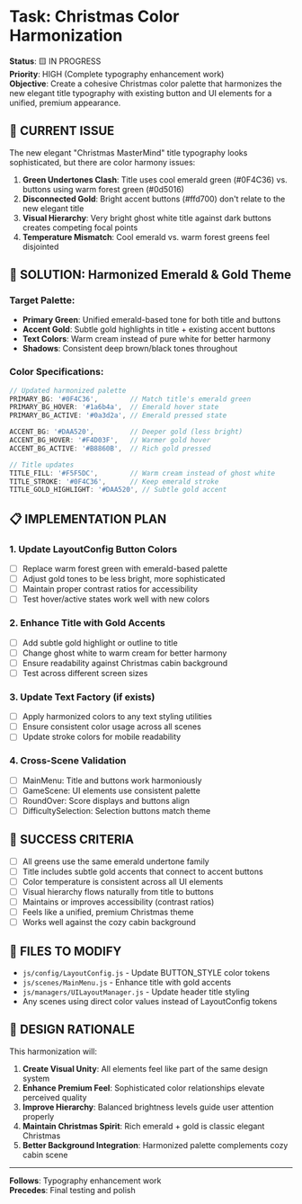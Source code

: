# Task: Christmas Color Harmonization

**Status**: 🟨 IN PROGRESS  
**Priority**: HIGH (Complete typography enhancement work)  
**Objective**: Create a cohesive Christmas color palette that harmonizes the new elegant title typography with existing button and UI elements for a unified, premium appearance.

## 🎯 CURRENT ISSUE

The new elegant "Christmas MasterMind" title typography looks sophisticated, but there are color harmony issues:

1. **Green Undertones Clash**: Title uses cool emerald green (#0F4C36) vs. buttons using warm forest green (#0d5016)
2. **Disconnected Gold**: Bright accent buttons (#ffd700) don't relate to the new elegant title
3. **Visual Hierarchy**: Very bright ghost white title against dark buttons creates competing focal points
4. **Temperature Mismatch**: Cool emerald vs. warm forest greens feel disjointed

## 🎨 SOLUTION: Harmonized Emerald & Gold Theme

### **Target Palette:**
- **Primary Green**: Unified emerald-based tone for both title and buttons
- **Accent Gold**: Subtle gold highlights in title + existing accent buttons
- **Text Colors**: Warm cream instead of pure white for better harmony
- **Shadows**: Consistent deep brown/black tones throughout

### **Color Specifications:**
```javascript
// Updated harmonized palette
PRIMARY_BG: '#0F4C36',        // Match title's emerald green
PRIMARY_BG_HOVER: '#1a6b4a',  // Emerald hover state
PRIMARY_BG_ACTIVE: '#0a3d2a', // Emerald pressed state

ACCENT_BG: '#DAA520',         // Deeper gold (less bright)
ACCENT_BG_HOVER: '#F4D03F',   // Warmer gold hover
ACCENT_BG_ACTIVE: '#B8860B',  // Rich gold pressed

// Title updates
TITLE_FILL: '#F5F5DC',        // Warm cream instead of ghost white
TITLE_STROKE: '#0F4C36',      // Keep emerald stroke
TITLE_GOLD_HIGHLIGHT: '#DAA520', // Subtle gold accent
```

## 📋 IMPLEMENTATION PLAN

### 1. Update LayoutConfig Button Colors
- [ ] Replace warm forest green with emerald-based palette
- [ ] Adjust gold tones to be less bright, more sophisticated
- [ ] Maintain proper contrast ratios for accessibility
- [ ] Test hover/active states work well with new colors

### 2. Enhance Title with Gold Accents
- [ ] Add subtle gold highlight or outline to title
- [ ] Change ghost white to warm cream for better harmony
- [ ] Ensure readability against Christmas cabin background
- [ ] Test across different screen sizes

### 3. Update Text Factory (if exists)
- [ ] Apply harmonized colors to any text styling utilities
- [ ] Ensure consistent color usage across all scenes
- [ ] Update stroke colors for mobile readability

### 4. Cross-Scene Validation
- [ ] MainMenu: Title and buttons work harmoniously
- [ ] GameScene: UI elements use consistent palette
- [ ] RoundOver: Score displays and buttons align
- [ ] DifficultySelection: Selection buttons match theme

## 🎯 SUCCESS CRITERIA

- [ ] All greens use the same emerald undertone family
- [ ] Title includes subtle gold accents that connect to accent buttons
- [ ] Color temperature is consistent across all UI elements
- [ ] Visual hierarchy flows naturally from title to buttons
- [ ] Maintains or improves accessibility (contrast ratios)
- [ ] Feels like a unified, premium Christmas theme
- [ ] Works well against the cozy cabin background

## 📁 FILES TO MODIFY

- `js/config/LayoutConfig.js` - Update BUTTON_STYLE color tokens
- `js/scenes/MainMenu.js` - Enhance title with gold accents
- `js/managers/UILayoutManager.js` - Update header title styling
- Any scenes using direct color values instead of LayoutConfig tokens

## 🎄 DESIGN RATIONALE

This harmonization will:
1. **Create Visual Unity**: All elements feel like part of the same design system
2. **Enhance Premium Feel**: Sophisticated color relationships elevate perceived quality
3. **Improve Hierarchy**: Balanced brightness levels guide user attention properly
4. **Maintain Christmas Spirit**: Rich emerald + gold is classic elegant Christmas
5. **Better Background Integration**: Harmonized palette complements cozy cabin scene

---
**Follows**: Typography enhancement work  
**Precedes**: Final testing and polish
